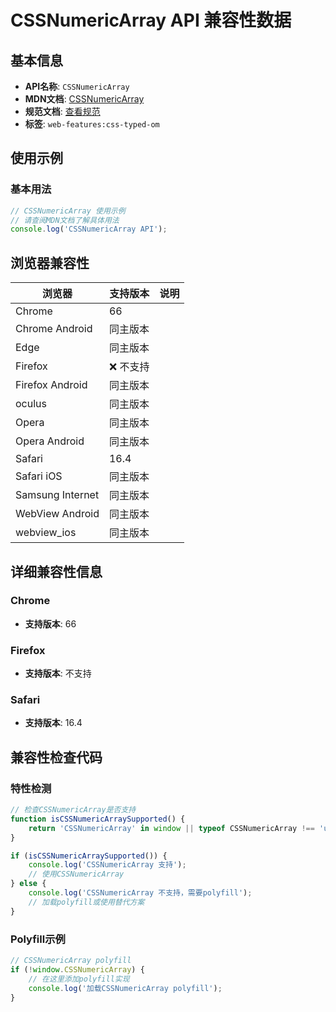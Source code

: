 # CSSNumericArray API 兼容性数据

## 基本信息

- **API名称**: `CSSNumericArray`
- **MDN文档**: [CSSNumericArray](https://developer.mozilla.org/docs/Web/API/CSSNumericArray)
- **规范文档**: [查看规范](https://drafts.css-houdini.org/css-typed-om/#cssnumericarray)
- **标签**: `web-features:css-typed-om`

## 使用示例

### 基本用法

```javascript
// CSSNumericArray 使用示例
// 请查阅MDN文档了解具体用法
console.log('CSSNumericArray API');
```

## 浏览器兼容性

| 浏览器 | 支持版本 | 说明 |
|--------|----------|------|
| Chrome | 66 |  |
| Chrome Android | 同主版本 |  |
| Edge | 同主版本 |  |
| Firefox | ❌ 不支持 |  |
| Firefox Android | 同主版本 |  |
| oculus | 同主版本 |  |
| Opera | 同主版本 |  |
| Opera Android | 同主版本 |  |
| Safari | 16.4 |  |
| Safari iOS | 同主版本 |  |
| Samsung Internet | 同主版本 |  |
| WebView Android | 同主版本 |  |
| webview_ios | 同主版本 |  |

## 详细兼容性信息

### Chrome

- **支持版本**: 66

### Firefox

- **支持版本**: 不支持

### Safari

- **支持版本**: 16.4

## 兼容性检查代码

### 特性检测

```javascript
// 检查CSSNumericArray是否支持
function isCSSNumericArraySupported() {
    return 'CSSNumericArray' in window || typeof CSSNumericArray !== 'undefined';
}

if (isCSSNumericArraySupported()) {
    console.log('CSSNumericArray 支持');
    // 使用CSSNumericArray
} else {
    console.log('CSSNumericArray 不支持，需要polyfill');
    // 加载polyfill或使用替代方案
}
```

### Polyfill示例

```javascript
// CSSNumericArray polyfill
if (!window.CSSNumericArray) {
    // 在这里添加polyfill实现
    console.log('加载CSSNumericArray polyfill');
}
```

